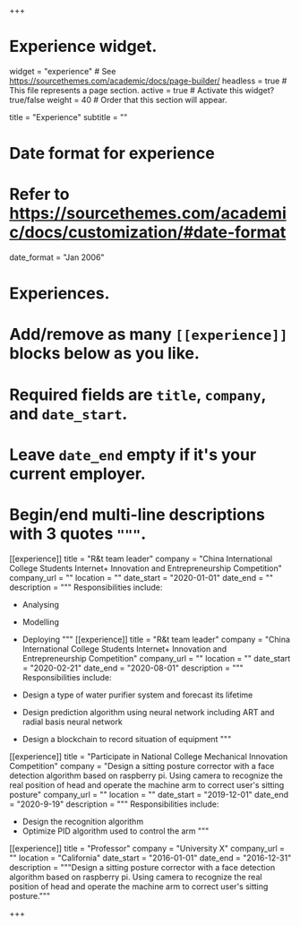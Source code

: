+++
# Experience widget.
widget = "experience"  # See https://sourcethemes.com/academic/docs/page-builder/
headless = true  # This file represents a page section.
active = true  # Activate this widget? true/false
weight = 40  # Order that this section will appear.

title = "Experience"
subtitle = ""

# Date format for experience
#   Refer to https://sourcethemes.com/academic/docs/customization/#date-format
date_format = "Jan 2006"

# Experiences.
#   Add/remove as many `[[experience]]` blocks below as you like.
#   Required fields are `title`, `company`, and `date_start`.
#   Leave `date_end` empty if it's your current employer.
#   Begin/end multi-line descriptions with 3 quotes `"""`.

[[experience]]
  title = "R&t team leader"
  company = "China International College Students Internet+ Innovation and Entrepreneurship Competition"
  company_url = ""
  location = ""
  date_start = "2020-01-01"
  date_end = ""
  description = """
  Responsibilities include:
  
  * Analysing
  * Modelling
  * Deploying
  """
[[experience]]
  title = "R&t team leader"
  company = "China International College Students Internet+ Innovation and Entrepreneurship Competition"
  company_url = ""
  location = ""
  date_start = "2020-02-21"
  date_end = "2020-08-01"
  description = """
  Responsibilities include:
  
  * Design a type of water purifier system and forecast its lifetime
  * Design prediction algorithm using neural network including ART and radial basis neural network
  * Design a blockchain to record situation of equipment
"""
  
[[experience]]
  title = "Participate in National College Mechanical Innovation Competition"
  company = "Design a sitting posture corrector with a face detection algorithm based on raspberry pi. Using camera to recognize the real position of head and operate the machine arm to correct user's sitting posture"
  company_url = ""
  location = ""
  date_start = "2019-12-01"
  date_end = "2020-9-19"
  description = """
  Responsibilities include:
  
  * Design the recognition algorithm
  * Optimize PID algorithm used to control the arm
"""
  
  [[experience]]
  title = "Professor"
  company = "University X"
  company_url = ""
  location = "California"
  date_start = "2016-01-01"
  date_end = "2016-12-31"
  description = """Design a sitting posture corrector with a face detection algorithm based on raspberry pi. Using camera to recognize the real position of head and operate the machine arm to correct user's sitting posture."""

+++
